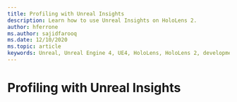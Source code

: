```yaml
---
title: Profiling with Unreal Insights
description: Learn how to use Unreal Insights on HoloLens 2.
author: hferrone
ms.author: sajidfarooq
ms.date: 12/10/2020
ms.topic: article
keywords: Unreal, Unreal Engine 4, UE4, HoloLens, HoloLens 2, development, profling, unreal insights, documentation, guides, features, holograms, game development, mixed reality headset, windows mixed reality headset, virtual reality headset
---
```



# Profiling with Unreal Insights 

